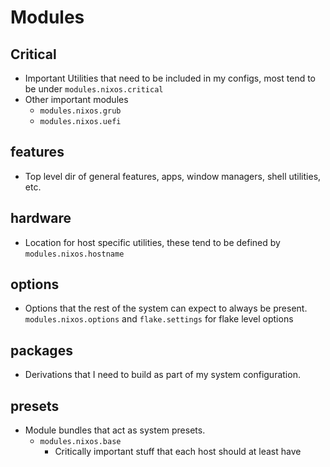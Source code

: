 # Modules

## Critical
* Important Utilities that need to be included in my configs, most tend to be under `modules.nixos.critical`
* Other important modules
  * `modules.nixos.grub`
  * `modules.nixos.uefi`
## features
* Top level dir of general features, apps, window managers, shell utilities, etc.
## hardware
* Location for host specific utilities, these tend to be defined by `modules.nixos.hostname`
## options
* Options that the rest of the system can expect to always be present. `modules.nixos.options` and `flake.settings` for flake level options
## packages
* Derivations that I need to build as part of my system configuration.
## presets
* Module bundles that act as system presets.
  * `modules.nixos.base`
    * Critically important stuff that each host should at least have


